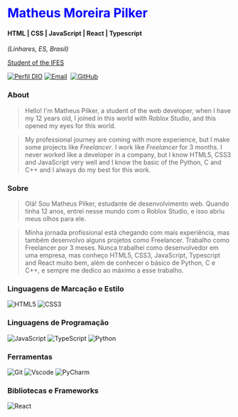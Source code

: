 <h1> 
  <a href="https://www.linkedin.com/in/tauangabriel/" style="color: blue !important; text-decoration: none; color: inherit;">
    <span>Matheus Moreira Pilker</span>
  </a>
</h1>

####   HTML | CSS | JavaScript | React | Typescript 
<i>(Linhares, ES, Brasil)</i>

<a href="https://ifes.edu.br/o-ifes?start=1">Student of the IFES</a>

[![Perfil DIO](https://img.shields.io/badge/-Meu%20Perfil%20na%20DIO-0077B5?style=for-the-badge&logo=gitbook&logoColor=white)](https://www.dio.me/users/matheusmpilker)
[![Email](https://img.shields.io/badge/Email-0077B5?style=for-the-badge&logo=&logoColor=white)](mailto:matheusmpilker@gmail.com)  
[![GitHub](https://img.shields.io/badge/GitHub-0077B5?style=for-the-badge&logo=github&logoColor=white)](https://github.com/matheusmoreirapilker)
<br />

### About

> Hello! I'm Matheus Pilker, a student of the web developer, when I have my 12 years old, I joined in this world with Roblox Studio, and this opened my eyes for this world.

> My professional journey are coming with more experience, but I make some projects like <i>Freelancer</i>. I work like <i>Freelancer</i> for 3 months. I never worked like a developer in a company, but I know HTML5, CSS3 and JavaScript very well and I know the basic of the Python, C and C++ and I always do my best for this work.




### Sobre

> Olá! Sou Matheus Pilker, estudante de desenvolvimento web. Quando tinha 12 anos, entrei nesse mundo com o Roblox Studio, e isso abriu meus olhos para ele.

> Minha jornada profissional está chegando com mais experiência, mas também desenvolvo alguns projetos como Freelancer. Trabalho como Freelancer por 3 meses. Nunca trabalhei como desenvolvedor em uma empresa, mas conheço HTML5, CSS3, JavaScript, Typescript and React muito bem, além de conhecer o básico de Python, C e C++, e sempre me dedico ao máximo a esse trabalho.


### Linguagens de Marcação e Estilo
 
![HTML5](https://img.shields.io/badge/HTML5-E34F26?style=for-the-badge&logo=html5&logoColor=white)
![CSS3](https://img.shields.io/badge/CSS3-1572B6?style=for-the-badge&logo=css3&logoColor=white)


### Linguagens de Programação
![JavaScript](https://img.shields.io/badge/JavaScript-F7DF1E?style=for-the-badge&logo=javascript&logoColor=black)
![TypeScript](https://img.shields.io/badge/TypeScript-007ACC?style=for-the-badge&logo=typescript&logoColor=white)
![Python](https://img.shields.io/badge/python-3670A0?style=for-the-badge&logo=python&logoColor=ffdd54)

### Ferramentas
![Git](https://img.shields.io/badge/GIT-E44C30?style=for-the-badge&logo=git&logoColor=white)
![Vscode](https://img.shields.io/badge/Vscode-007ACC?style=for-the-badge&logo=visual-studio-code&logoColor=white) 
![PyCharm](https://img.shields.io/badge/pycharm-143?style=for-the-badge&logo=pycharm&logoColor=black&color=gray&labelColor=green)

### Bibliotecas e Frameworks
![React](https://img.shields.io/badge/React-20232A?style=for-the-badge&logo=react&logoColor=61DAFB)

